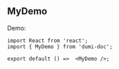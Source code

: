 
## MyDemo

Demo:

```tsx
import React from 'react';
import { MyDemo } from 'dumi-doc';

export default () =>  <MyDemo />;
```


